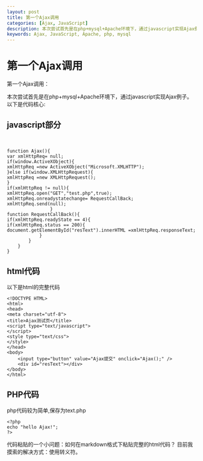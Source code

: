 ```yaml
---
layout: post
title: 第一个Ajax调用
categories: [Ajax, JavaScript]
description: 本次尝试首先是在php+mysql+Apache环境下，通过javascript实现Ajax例子。
keywords: Ajax, JavaScript, Apache, php, mysql
---
```

<h1>第一个Ajax调用</h1>
<p>第一个Ajax调用：</p>
本次尝试首先是在php+mysql+Apache环境下，通过javascript实现Ajax例子。
以下是代码核心:<br />
<h2>javascript部分</h2><br />
<p>
<code><pre>
function Ajax(){
var xmlHttpReq= null;
if(window.ActiveXObject){
xmlHttpReq =new ActiveXObject("Microsoft.XMLHTTP");
}else if(window.XMLHttpRequest){
xmlHttpReq =new XMLHttpRequest();
}
if(xmlHttpReq != null){
xmlHttpReq.open("GET","test.php",true);
xmlHttpReq.onreadystatechange= RequestCallBack;
xmlHttpReq.send(null);
				}
function RequestCallBack(){
if(xmlHttpReq.readyState == 4){
if(xmlHttpReq.status == 200){
document.getElementById("resText").innerHTML =xmlHttpReq.responseText;
			}
		}
	}
}
</pre></code>
</p>
<h2>html代码</h2>
<p>以下是html的完整代码</p>
<p>
<code><pre>
&lt;!DOCTYPE HTML&gt;
&lt;html&gt;
&lt;head&gt;
&lt;meta charset="utf-8"&gt;
&lt;title&gt;Ajax测试页&lt;/title&gt;
&lt;script type="text/javascript"&gt;
&lt;/script&gt;
&lt;style type="text/css"&gt;
&lt;/style&gt;
&lt;/head&gt;
&lt;body&gt;
	&lt;input type="button" value="Ajax提交" onclick="Ajax();" /&gt;
	&lt;div id="resText"&gt;&lt;/div&gt;
&lt;/body&gt;
&lt;/html&gt;
</pre></code>
</p>

<h2>PHP代码</h2>
<p>php代码较为简单,保存为text.php</p>
<p>
<code><pre>
&lt;?php
echo "hello Ajax!";
?&gt;
</pre></code>
</p>
代码粘贴的一个小问题：如何在markdown格式下粘贴完整的html代码？
目前我摸索的解决方式：使用转义符。

